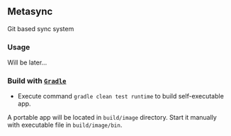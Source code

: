## Metasync

Git based sync system

### Usage

Will be later...

### Build with [`Gradle`](https://gradle.org/)

* Execute command `gradle clean test runtime` to build self-executable app.

A portable app will be located in `build/image` directory. Start it manually with executable file
in `build/image/bin`.
